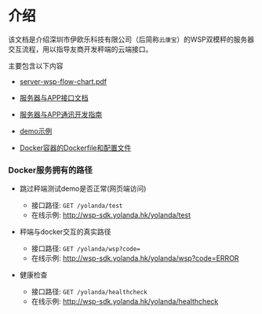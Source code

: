 # 介绍

该文档是介绍深圳市伊欧乐科技有限公司（后简称`云康宝`）的WSP双模秤的服务器交互流程，用以指导友商开发秤端的云端接口。

主要包含以下内容

- [server-wsp-flow-chart.pdf](server-wsp-flow-chart.pdf)

- [服务器与APP接口文档](interface.md)

- [服务器与APP通讯开发指南](transfer.md)

- [demo示例](wsp_demo)

- [Docker容器的Dockerfile和配置文件](wsp_server_1_0_2)

### Docker服务拥有的路径

+ 跳过秤端测试demo是否正常(网页端访问)
  + 接口路径: `GET /yolanda/test`
  + 在线示例: http://wsp-sdk.yolanda.hk/yolanda/test

+ 秤端与docker交互的真实路径
  + 接口路径: `GET /yolanda/wsp?code=`  
  + 在线示例: http://wsp-sdk.yolanda.hk/yolanda/wsp?code=ERROR

+ 健康检查
  + 接口路径: `GET /yolanda/healthcheck`
  + 在线示例: http://wsp-sdk.yolanda.hk/yolanda/healthcheck
